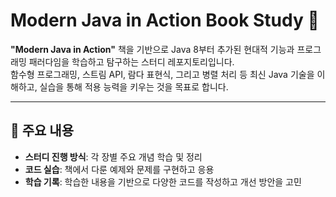 # Modern Java in Action Book Study 🚀

**"Modern Java in Action"** 책을 기반으로 Java 8부터 추가된 현대적 기능과 프로그래밍 패러다임을 학습하고 탐구하는 스터디 레포지토리입니다.  
함수형 프로그래밍, 스트림 API, 람다 표현식, 그리고 병렬 처리 등 최신 Java 기술을 이해하고, 실습을 통해 적용 능력을 키우는 것을 목표로 합니다.

---

## 📌 주요 내용
- **스터디 진행 방식**: 각 장별 주요 개념 학습 및 정리
- **코드 실습**: 책에서 다룬 예제와 문제를 구현하고 응용
- **학습 기록**: 학습한 내용을 기반으로 다양한 코드를 작성하고 개선 방안을 고민

